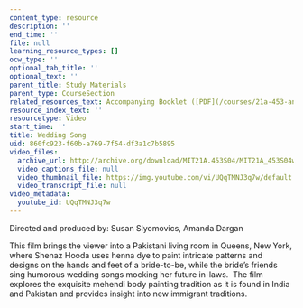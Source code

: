 ```yaml
---
content_type: resource
description: ''
end_time: ''
file: null
learning_resource_types: []
ocw_type: ''
optional_tab_title: ''
optional_text: ''
parent_title: Study Materials
parent_type: CourseSection
related_resources_text: Accompanying Booklet ([PDF](/courses/21a-453-anthropology-of-the-middle-east-spring-2004/resources/weddingsong-1))
resource_index_text: ''
resourcetype: Video
start_time: ''
title: Wedding Song
uid: 860fc923-f60b-a769-7f54-df3a1c7b5895
video_files:
  archive_url: http://archive.org/download/MIT21A.453S04/MIT21A_453S04wedding_song_300k.mp4
  video_captions_file: null
  video_thumbnail_file: https://img.youtube.com/vi/UQqTMNJ3q7w/default.jpg
  video_transcript_file: null
video_metadata:
  youtube_id: UQqTMNJ3q7w
---
```


Directed and produced by: Susan Slyomovics, Amanda Dargan

This film brings the viewer into a Pakistani living room in Queens, New York, where Shenaz Hooda uses henna dye to paint intricate patterns and designs on the hands and feet of a bride-to-be, while the bride’s friends sing humorous wedding songs mocking her future in-laws.  The film explores the exquisite mehendi body painting tradition as it is found in India and Pakistan and provides insight into new immigrant traditions.



